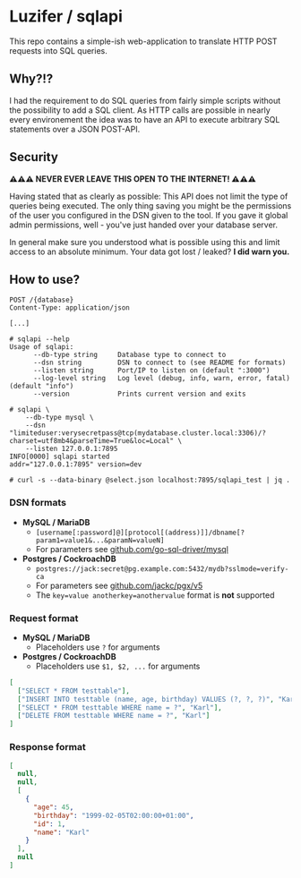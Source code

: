 # Luzifer / sqlapi

This repo contains a simple-ish web-application to translate HTTP POST requests into SQL queries.

## Why?!?

I had the requirement to do SQL queries from fairly simple scripts without the possibility to add a SQL client. As HTTP calls are possible in nearly every environement the idea was to have an API to execute arbitrary SQL statements over a JSON POST-API.

## Security

**⚠⚠⚠ NEVER EVER LEAVE THIS OPEN TO THE INTERNET! ⚠⚠⚠**

Having stated that as clearly as possible: This API does not limit the type of queries being executed. The only thing saving you might be the permissions of the user you configured in the DSN given to the tool. If you gave it global admin permissions, well - you've just handed over your database server.

In general make sure you understood what is possible using this and limit access to an absolute minimum. Your data got lost / leaked? **I did warn you.**

## How to use?

```
POST /{database}
Content-Type: application/json

[...]
```

```console
# sqlapi --help
Usage of sqlapi:
      --db-type string     Database type to connect to
      --dsn string         DSN to connect to (see README for formats)
      --listen string      Port/IP to listen on (default ":3000")
      --log-level string   Log level (debug, info, warn, error, fatal) (default "info")
      --version            Prints current version and exits

# sqlapi \
    --db-type mysql \
    --dsn "limiteduser:verysecretpass@tcp(mydatabase.cluster.local:3306)/?charset=utf8mb4&parseTime=True&loc=Local" \
    --listen 127.0.0.1:7895
INFO[0000] sqlapi started                              addr="127.0.0.1:7895" version=dev

# curl -s --data-binary @select.json localhost:7895/sqlapi_test | jq .
```

### DSN formats

- **MySQL / MariaDB**
  - `[username[:password]@][protocol[(address)]]/dbname[?param1=value1&...&paramN=valueN]`
  - For parameters see [github.com/go-sql-driver/mysql](https://pkg.go.dev/github.com/go-sql-driver/mysql#readme-dsn-data-source-name)
- **Postgres / CockroachDB**
  - `postgres://jack:secret@pg.example.com:5432/mydb?sslmode=verify-ca`
  - For parameters see [github.com/jackc/pgx/v5](https://pkg.go.dev/github.com/jackc/pgx/v5@v5.6.0/pgconn#ParseConfig)
  - The `key=value anotherkey=anothervalue` format is **not** supported 

### Request format

- **MySQL / MariaDB**
  - Placeholders use `?` for arguments
- **Postgres / CockroachDB**
  - Placeholders use `$1, $2, ...` for arguments

```json
[
  ["SELECT * FROM testtable"],
  ["INSERT INTO testtable (name, age, birthday) VALUES (?, ?, ?)", "Karl", 45, "1999-02-05T02:00:00"],
  ["SELECT * FROM testtable WHERE name = ?", "Karl"],
  ["DELETE FROM testtable WHERE name = ?", "Karl"]
]
```

### Response format

```json
[
  null,
  null,
  [
    {
      "age": 45,
      "birthday": "1999-02-05T02:00:00+01:00",
      "id": 1,
      "name": "Karl"
    }
  ],
  null
]
```
